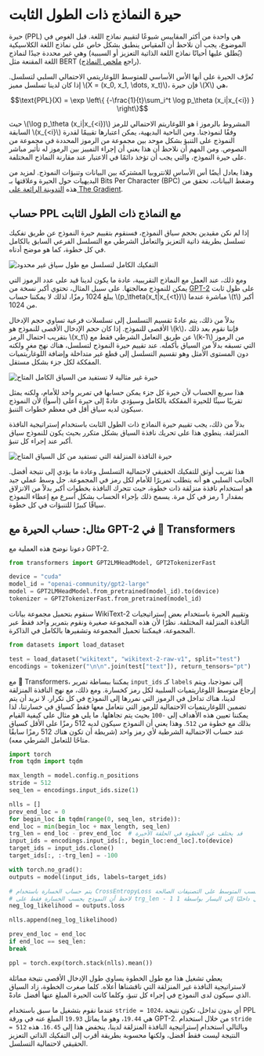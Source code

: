 # حيرة النماذج ذات الطول الثابت

حيرة (PPL) هي واحدة من أكثر المقاييس شيوعًا لتقييم نماذج اللغة. قبل الغوص في الموضوع، يجب أن نلاحظ أن المقياس ينطبق بشكل خاص على نماذج اللغة الكلاسيكية (يُطلق عليها أحيانًا نماذج اللغة الذاتية التعزيز أو السببية) وهي غير محددة جيدًا لنماذج اللغة المقنعة مثل BERT (راجع [ملخص النماذج](model_summary)).

تُعرَّف الحيرة على أنها الأس الأساسي للمتوسط اللوغاريتمي الاحتمالي السلبي لتسلسل. إذا كان لدينا تسلسل مميز \\(X = (x_0, x_1, \dots, x_t)\\)، فإن حيرة \\(X\\) هي،

$$\text{PPL}(X) = \exp \left\{ {-\frac{1}{t}\sum_i^t \log p_\theta (x_i|x_{<i}) } \right\}$$

حيث \\(\log p_\theta (x_i|x_{<i})\\) هو اللوغاريتم الاحتمالي للرمز i المشروط بالرموز السابقة \\(x_{<i}\\) وفقًا لنموذجنا. ومن الناحية البديهية، يمكن اعتبارها تقييمًا لقدرة النموذج على التنبؤ بشكل موحد بين مجموعة من الرموز المحددة في مجموعة من النصوص. ومن المهم أن نلاحظ أن هذا يعني أن إجراء التمييز بين الرموز له تأثير مباشر على حيرة النموذج، والتي يجب أن تؤخذ دائمًا في الاعتبار عند مقارنة النماذج المختلفة.

وهذا يعادل أيضًا أس الأساس للانتروبيا المشتركة بين البيانات وتنبؤات النموذج. لمزيد من البديهيات حول الحيرة وعلاقتها بـ Bits Per Character (BPC) وضغط البيانات، تحقق من هذه [التدوينة الرائعة على The Gradient](https://thegradient.pub/understanding-evaluation-metrics-for-language-models/).

## حساب PPL مع النماذج ذات الطول الثابت

إذا لم نكن مقيدين بحجم سياق النموذج، فسنقوم بتقييم حيرة النموذج عن طريق تفكيك تسلسل بطريقة ذاتية التعزيز والتعامل الشرطي مع التسلسل الفرعي السابق بالكامل في كل خطوة، كما هو موضح أدناه.

![التفكيك الكامل لتسلسل مع طول سياق غير محدود](https://huggingface.co/datasets/huggingface/documentation-images/resolve/main/ppl_full.gif)

ومع ذلك، عند العمل مع النماذج التقريبية، عادة ما يكون لدينا قيد على عدد الرموز التي يمكن للنموذج معالجتها. على سبيل المثال، تحتوي أكبر نسخة من [GPT-2](model_doc/gpt2) على طول ثابت يبلغ 1024 رمزًا، لذلك لا يمكننا حساب \\(p_\theta(x_t|x_{<t})\\) مباشرة عندما \\(t\\) أكبر من 1024.

بدلاً من ذلك، يتم عادةً تقسيم التسلسل إلى تسلسلات فرعية تساوي حجم الإدخال الأقصى للنموذج. إذا كان حجم الإدخال الأقصى للنموذج هو \\(k\\)، فإننا نقوم بعد ذلك بتقريب احتمال الرمز \\(x_t\\) عن طريق التعامل الشرطي فقط مع \\(k-1\\) من الرموز التي تسبقه بدلاً من السياق بأكمله. عند تقييم حيرة النموذج لتسلسل، هناك نهج مغرٍ ولكنه دون المستوى الأمثل وهو تقسيم التسلسل إلى قطع غير متداخلة وإضافة اللوغاريتميات المفككة لكل جزء بشكل مستقل.

![حيرة غير مثالية لا تستفيد من السياق الكامل المتاح](https://huggingface.co/datasets/huggingface/documentation-images/resolve/main/ppl_chunked.gif)

هذا سريع الحساب لأن حيرة كل جزء يمكن حسابها في تمرير واحد للأمام، ولكنه يمثل تقريبًا سيئًا للحيرة المفككة بالكامل وسيؤدي عادةً إلى حيرة أعلى (أسوأ) لأن النموذج سيكون لديه سياق أقل في معظم خطوات التنبؤ.

بدلاً من ذلك، يجب تقييم حيرة النماذج ذات الطول الثابت باستخدام إستراتيجية النافذة المنزلقة. ينطوي هذا على تحريك نافذة السياق بشكل متكرر بحيث يكون للنموذج سياق أكبر عند إجراء كل تنبؤ.

![حيرة النافذة المنزلقة التي تستفيد من كل السياق المتاح](https://huggingface.co/datasets/huggingface/documentation-images/resolve/main/ppl_sliding.gif)

هذا تقريب أوثق للتفكيك الحقيقي لاحتمالية التسلسل وعادة ما يؤدي إلى نتيجة أفضل. الجانب السلبي هو أنه يتطلب تمريرًا للأمام لكل رمز في المجموعة. حل وسط عملي جيد هو استخدام نافذة منزلقة ذات خطوة، حيث تتحرك النافذة بخطوات أكبر بدلاً من الانزلاق بمقدار 1 رمز في كل مرة. يسمح ذلك بإجراء الحساب بشكل أسرع مع إعطاء النموذج سياقًا كبيرًا للتنبؤات في كل خطوة.

## مثال: حساب الحيرة مع GPT-2 في 🤗 Transformers

دعونا نوضح هذه العملية مع GPT-2.

```python
from transformers import GPT2LMHeadModel, GPT2TokenizerFast

device = "cuda"
model_id = "openai-community/gpt2-large"
model = GPT2LMHeadModel.from_pretrained(model_id).to(device)
tokenizer = GPT2TokenizerFast.from_pretrained(model_id)
```

سنقوم بتحميل مجموعة بيانات WikiText-2 وتقييم الحيرة باستخدام بعض إستراتيجيات النافذة المنزلقة المختلفة. نظرًا لأن هذه المجموعة صغيرة ونقوم بتمرير واحد فقط عبر المجموعة، فيمكننا تحميل المجموعة وتشفيرها بالكامل في الذاكرة.

```python
from datasets import load_dataset

test = load_dataset("wikitext", "wikitext-2-raw-v1", split="test")
encodings = tokenizer("\n\n".join(test["text"]), return_tensors="pt")
```

مع 🤗 Transformers، يمكننا ببساطة تمرير `input_ids` كـ `labels` إلى نموذجنا، ويتم إرجاع متوسط اللوغاريتميات السلبية لكل رمز كخسارة. ومع ذلك، مع نهج النافذة المنزلقة لدينا، هناك تداخل في الرموز التي نمررها إلى النموذج في كل تكرار. لا نريد أن يتم تضمين اللوغاريتميات الاحتمالية للرموز التي نتعامل معها فقط كسياق في خسارتنا، لذا يمكننا تعيين هذه الأهداف إلى `-100` بحيث يتم تجاهلها. ما يلي هو مثال على كيفية القيام بذلك مع خطوة من `512`. وهذا يعني أن النموذج سيكون لديه 512 رمزًا على الأقل كسياق عند حساب الاحتمالية الشرطية لأي رمز واحد (شريطة أن تكون هناك 512 رمزًا سابقًا متاحًا للتعامل الشرطي معه).

```python
import torch
from tqdm import tqdm

max_length = model.config.n_positions
stride = 512
seq_len = encodings.input_ids.size(1)

nlls = []
prev_end_loc = 0
for begin_loc in tqdm(range(0, seq_len, stride)):
end_loc = min(begin_loc + max_length, seq_len)
trg_len = end_loc - prev_end_loc  # قد يختلف عن الخطوة في الحلقة الأخيرة
input_ids = encodings.input_ids[:, begin_loc:end_loc].to(device)
target_ids = input_ids.clone()
target_ids[:, :-trg_len] = -100

with torch.no_grad():
outputs = model(input_ids, labels=target_ids)

# يتم حساب الخسارة باستخدام CrossEntropyLoss الذي يحسب المتوسط على التصنيفات الصالحة
# لاحظ أن النموذج يحسب الخسارة فقط على trg_len - 1 من التصنيفات، لأنه يتحول داخليًا إلى اليسار بواسطة 1.
neg_log_likelihood = outputs.loss

nlls.append(neg_log_likelihood)

prev_end_loc = end_loc
if end_loc == seq_len:
break

ppl = torch.exp(torch.stack(nlls).mean())
```

يعطي تشغيل هذا مع طول الخطوة يساوي طول الإدخال الأقصى نتيجة مماثلة لاستراتيجية النافذة غير المنزلقة التي ناقشناها أعلاه. كلما صغرت الخطوة، زاد السياق الذي سيكون لدى النموذج في إجراء كل تنبؤ، وكلما كانت الحيرة المبلغ عنها أفضل عادةً.

عندما نقوم بتشغيل ما سبق باستخدام `stride = 1024`، أي بدون تداخل، تكون نتيجة PPL هي `19.44`، وهو ما يماثل `19.93` المبلغ عنه في ورقة GPT-2. من خلال استخدام `stride = 512` وبالتالي استخدام إستراتيجية النافذة المنزلقة لدينا، ينخفض هذا إلى `16.45`. هذه النتيجة ليست فقط أفضل، ولكنها محسوبة بطريقة أقرب إلى التفكيك الذاتي التعزيز الحقيقي لاحتمالية التسلسل.